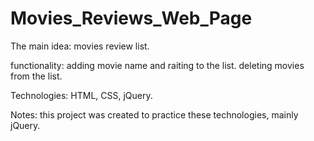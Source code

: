 # Movies_Reviews_Web_Page
 
 The main idea: 
  movies review list.
 
 functionality: 
   adding movie name and raiting to the list.
   deleting movies from the list.
   
 Technologies: 
  HTML, CSS, jQuery.
  
  Notes: 
    this project was created to practice these technologies, mainly jQuery. 
